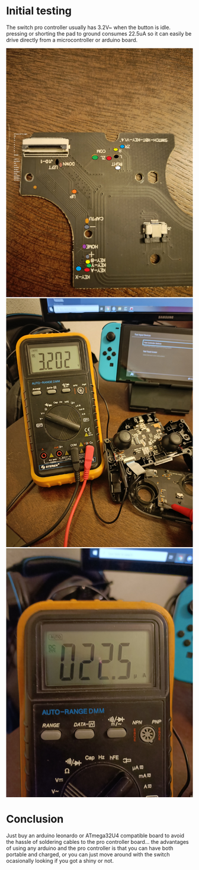 # Initial testing
The switch pro controller usually has 3.2V~ when the button is idle.
pressing or shorting the pad to ground consumes 22.5uA so it can easily be drive directly from a microcontroller or arduino board.

![](images/pro-crontroller-board.jpg)
![](images/voltage.jpg)
![](images/current.jpg)

# Conclusion
Just buy an arduino leonardo or ATmega32U4 compatible board to avoid the hassle of soldering cables to the pro controller board...
the advantages of using any arduino and the pro controller is that you can have both portable and charged, or you can just move around with the switch ocasionally looking if you got a shiny or not.
